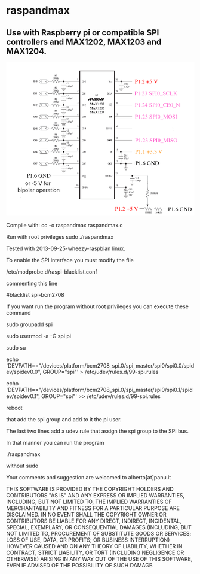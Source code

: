# raspandmax

## Use with Raspberry pi or compatible SPI controllers and MAX1202, MAX1203 and MAX1204.

![See schematic.png!](https://github.com/bigjohnson/raspandmax/blob/master/schema.png?raw=true)

Compile with: cc -o raspandmax raspandmax.c

Run with root privileges sudo ./raspandmax

Tested with 2013-09-25-wheezy-raspbian linux.

To enable the SPI interface you must modify the file

/etc/modprobe.d/raspi-blacklist.conf

commenting this line

#blacklist spi-bcm2708

If you want run the program without root privileges you can execute these command

sudo groupadd spi

sudo usermod -a -G spi pi

sudo su 

echo 'DEVPATH=="/devices/platform/bcm2708_spi.0/spi_master/spi0/spi0.0/spidev/spidev0.0", GROUP="spi"' > /etc/udev/rules.d/99-spi.rules

echo 'DEVPATH=="/devices/platform/bcm2708_spi.0/spi_master/spi0/spi0.1/spidev/spidev0.1", GROUP="spi"' >> /etc/udev/rules.d/99-spi.rules

reboot

that add the spi group and add to it the pi user.

The last two lines add a udev rule that assign the spi group to the SPI bus.

In that manner you can run the program

./raspandmax

without sudo

Your comments and suggestion are welcomed to alberto[at]panu.it

THIS SOFTWARE IS PROVIDED BY THE COPYRIGHT HOLDERS AND CONTRIBUTORS "AS IS" AND ANY EXPRESS OR IMPLIED WARRANTIES, INCLUDING, BUT NOT LIMITED TO, THE IMPLIED WARRANTIES OF MERCHANTABILITY AND FITNESS FOR A PARTICULAR PURPOSE ARE DISCLAIMED. IN NO EVENT SHALL THE COPYRIGHT OWNER OR CONTRIBUTORS BE LIABLE FOR ANY DIRECT, INDIRECT, INCIDENTAL, SPECIAL, EXEMPLARY, OR CONSEQUENTIAL DAMAGES (INCLUDING, BUT NOT LIMITED TO, PROCUREMENT OF SUBSTITUTE GOODS OR SERVICES; LOSS OF USE, DATA, OR PROFITS; OR BUSINESS INTERRUPTION) HOWEVER CAUSED AND ON ANY THEORY OF LIABILITY, WHETHER IN CONTRACT, STRICT LIABILITY, OR TORT (INCLUDING NEGLIGENCE OR OTHERWISE) ARISING IN ANY WAY OUT OF THE USE OF THIS SOFTWARE, EVEN IF ADVISED OF THE POSSIBILITY OF SUCH DAMAGE.
